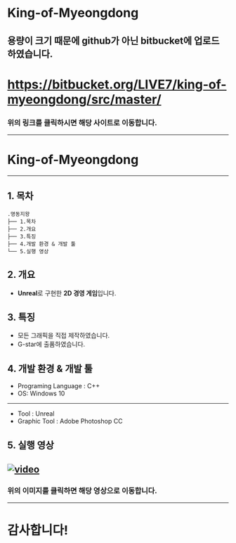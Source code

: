 # King-of-Myeongdong

## 용량이 크기 때문에 github가 아닌 bitbucket에 업로드 하였습니다.

# https://bitbucket.org/LIVE7/king-of-myeongdong/src/master/

### 위의 링크를 클릭하시면 해당 사이트로 이동합니다.

-----------------------------------------------------------------------------

# King-of-Myeongdong

-------------
## 1. 목차
```
.명동지왕
├── 1.목차
├── 2.개요
├── 3.특징
├── 4.개발 환경 & 개발 툴
└── 5.실행 영상
```



## 2. 개요
 - **Unreal**로 구현한 **2D 경영 게임**입니다. 


 
## 3. 특징
- 모든 그래픽을 직접 제작하였습니다.
- G-star에 출품하였습니다.



## 4. 개발 환경 & 개발 툴
- Programing Language : C++
- OS: Windows 10
-----------------------------------------------------------------------------
- Tool : Unreal
- Graphic Tool : Adobe Photoshop CC


## 5. 실행 영상
 [![video](https://i.ytimg.com/vi/9DKnDhFQwpw/hqdefault.jpg?sqp=-oaymwEZCPYBEIoBSFXyq4qpAwsIARUAAIhCGAFwAQ==&rs=AOn4CLCuwqsfENLL1I1283Odnwrk4VKi1A)](https://www.youtube.com/embed/9DKnDhFQwpw?start=54)
 -------------
### 위의 이미지를 클릭하면 해당 영상으로 이동합니다.

-----------------------------------------------------------------------------
# 감사합니다!


